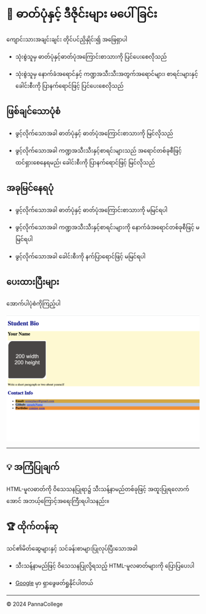 # 🐛 ဓာတ်ပုံနှင့် ဒီဇိုင်းများ မပေါ်ခြင်း

ကျောင်းသားအချင်းချင်း တိုင်ပင်ညှိနှိုင်း၍ အဖြေရှာပါ

* သုံးစွဲသူမှ ဓာတ်ပုံနှင့်ဓာတ်ပုံအကြောင်းစာသားကို ပြင်ပေးစေလိုသည်

* သုံးစွဲသူမှ နောက်ခံအရောင်နှင့် ကဏ္ဍအသီးသီးအတွက်အရောင်များ၊ စာရင်းများနှင့် ခေါင်းစီးကို ပြာနက်ရောင်ဖြင့် ပြင်ပေးစေလိုသည်

## ဖြစ်ချင်သောပုံစံ

* ဖွင့်လိုက်သောအခါ ဓာတ်ပုံနှင့် ဓာတ်ပုံအကြောင်းစာသားကို မြင်လိုသည်

* ဖွင့်လိုက်သောအခါ ကဏ္ဍအသီးသီးနှင့်စာရင်းများသည် အရောင်တစ်ခုစီဖြင့် ထင်ရှားစေနေရမည်၊ ခေါင်းစီးကို ပြာနက်ရောင်ဖြင့် မြင်လိုသည်

## အခုမြင်နေရပုံ

* ဖွင့်လိုက်သောအခါ ဓာတ်ပုံနှင့် ဓာတ်ပုံအကြောင်းစာသားကို မမြင်ရပါ

* ဖွင့်လိုက်သောအခါ ကဏ္ဍအသီးသီးနှင့်စာရင်းများကို နောက်ခံအရောင်တစ်ခုစီဖြင့် မမြင်ရပါ

* ဖွင့်လိုက်သောအခါ ခေါင်းစီးကို နက်ပြာရောင်ဖြင့် မမြင်ရပါ

## ပေးထားပြီးများ

အောက်ပါပုံစံကိုကြည့်ပါ

![The portfolio page features headings in dark-blue text, rounded corners on the image placeholder, and various background colors.](./assets/image-1.png)

---

## 💡 အကြံပြုချက်

HTML-မူလဓာတ်ကို ဝိသေသနပြုရာ၌ သီးသန့်နာမည်တစ်ခုဖြင့် အထူးပြုရလောက်အောင် အဘယ့်ကြောင့်အရေးကြီးရပါသနည်း။

## 🏆 ထိုက်တန်ဆု

သင်၏မိတ်ဆွေများနှင့် သင်ခန်းစာများပြုလုပ်ပြီးသောအခါ

* သီးသန့်နာမည်ဖြင့် ဝိသေသနပြုလို့ရသည့် HTML-မူလဓာတ်များကို ပြောပြပေးပါ

* [Google](https://www.google.com) မှာ ရှာဖွေဖတ်ရှုနိုင်ပါတယ်

---
© 2024 PannaCollege
